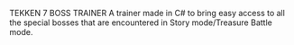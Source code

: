 TEKKEN 7 BOSS TRAINER
A trainer made in C# to bring easy access to all the special bosses that are encountered in Story mode/Treasure Battle mode.
